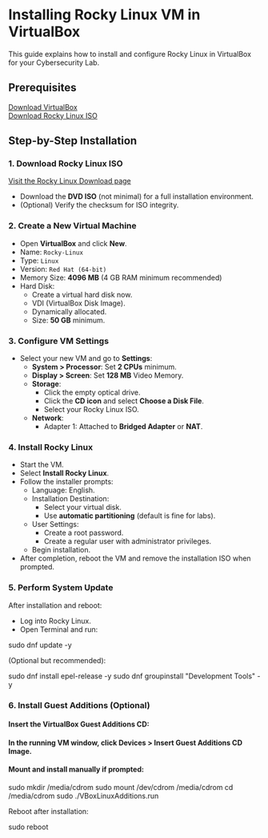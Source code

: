 # Installing Rocky Linux VM in VirtualBox

This guide explains how to install and configure Rocky Linux in VirtualBox for your Cybersecurity Lab.

## Prerequisites
[Download VirtualBox](https://www.virtualbox.org/wiki/Downloads)  
[Download Rocky Linux ISO](https://rockylinux.org/download/)

## Step-by-Step Installation

### 1. Download Rocky Linux ISO
[Visit the Rocky Linux Download page](https://rockylinux.org/download/)

- Download the **DVD ISO** (not minimal) for a full installation environment.
- (Optional) Verify the checksum for ISO integrity.

### 2. Create a New Virtual Machine
- Open **VirtualBox** and click **New**.
- Name: `Rocky-Linux`
- Type: `Linux`
- Version: `Red Hat (64-bit)`
- Memory Size: **4096 MB** (4 GB RAM minimum recommended)
- Hard Disk:
  - Create a virtual hard disk now.
  - VDI (VirtualBox Disk Image).
  - Dynamically allocated.
  - Size: **50 GB** minimum.

### 3. Configure VM Settings
- Select your new VM and go to **Settings**:
  - **System > Processor**: Set **2 CPUs** minimum.
  - **Display > Screen**: Set **128 MB** Video Memory.
  - **Storage**:
    - Click the empty optical drive.
    - Click the **CD icon** and select **Choose a Disk File**.
    - Select your Rocky Linux ISO.
  - **Network**:
    - Adapter 1: Attached to **Bridged Adapter** or **NAT**.

### 4. Install Rocky Linux
- Start the VM.
- Select **Install Rocky Linux**.
- Follow the installer prompts:
  - Language: English.
  - Installation Destination:
    - Select your virtual disk.
    - Use **automatic partitioning** (default is fine for labs).
  - User Settings:
    - Create a root password.
    - Create a regular user with administrator privileges.
  - Begin installation.
- After completion, reboot the VM and remove the installation ISO when prompted.

### 5. Perform System Update
After installation and reboot:
- Log into Rocky Linux.
- Open Terminal and run:

sudo dnf update -y

(Optional but recommended):

sudo dnf install epel-release -y
sudo dnf groupinstall "Development Tools" -y

### 6. Install Guest Additions (Optional)

#### Insert the VirtualBox Guest Additions CD:

#### In the running VM window, click Devices > Insert Guest Additions CD Image.

#### Mount and install manually if prompted:

sudo mkdir /media/cdrom
sudo mount /dev/cdrom /media/cdrom
cd /media/cdrom
sudo ./VBoxLinuxAdditions.run

Reboot after installation:

sudo reboot
